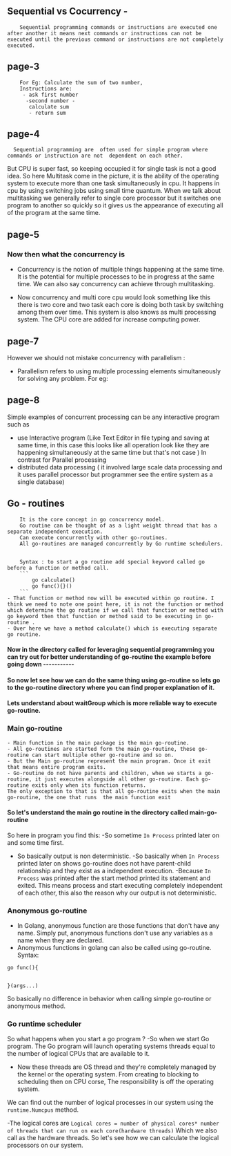 ## Sequential vs Cocurrency -
        Sequential programming commands or instructions are executed one after another it means next commands or instructions can not be executed until the previous command or instructions are not completely executed.
 ## page-3
        For Eg: Calculate the sum of two number,
        Instructions are:
         - ask first number
          -second number -
           calculate sum 
           - return sum
 ## page-4          
      Sequential programming are  often used for simple program where commands or instruction are not  dependent on each other.


But CPU is super fast, so keeping occupied it for single task is not a good idea. So here Multitask come in the picture, it is the ability of the operating system to execute more than one task simultaneously in cpu. 
It happens in cpu by using switching jobs using small time quantum.
When we talk about multitasking we generally refer to single core processor but it switches one program to another so quickly so it gives us the appearance of executing all of the program at the same time.
 ## page-5
### Now then what the concurrency is 
 - Concurrency is the notion of multiple things happening at the same time. It is the potential for multiple processes to be in progress at the same time. We can also say concurrency can achieve through multitasking.

 - Now concurrency and multi core cpu would look something like this there is two core and two task each core is doing both task by switching among them over time. This system is also knows as multi processing system. The CPU core are added for increase computing power.

 ## page-7

 However we should not mistake  concurrency with parallelism : 

 - Parallelism refers to using multiple processing elements simultaneously for solving any problem. For eg:

 ## page-8

Simple examples of concurrent processing can be any interactive program such as
- use Interactive program (Like Text Editor in file typing and saving at same time, in this case this looks like all operation look like they are happening simultaneously at the same time but that's not case )
In contrast for Parallel processing
- distributed data processing ( it involved large scale data processing and it uses parallel processor but programmer see the entire system as a single database)


## Go - routines 
        It is the core concept in go concurrency model.
        Go routine can be thought of as a light weight thread that has a separate independent execution.
        Can execute concurrently with other go-routines.
        All go-routines are managed concurrently by Go runtime schedulers.


        Syntax : to start a go routine add special keyword called go before a function or method call.
        ```
            go calculate() 
            go func(){}()
        ```
    - That function or method now will be executed within go routine. I think we need to note one point here, it is not the function or method which determine the go routine if we call that function or method with go keyword then that function or method said to be executing in go-routine .
    - Over here we have a method calculate() which is executing separate go routine.

#### Now in the directory called  for leveraging sequential programming you can try out for better understanding of go-routine the example before going down -----------

#### So now let see how we can do the same thing using go-routine so lets go to the go-routine directory where you can find proper explanation of it.

#### Lets understand about waitGroup which is more reliable way to execute go-routine.

### Main go-routine
    - Main function in the main package is the main go-routine.
    - All go-routines are started form the main go-routine, these go-routine can start multiple other go-routine and so on. 
    - But the Main go-routine represent the main program. Once it exit that means entire program exits.
    - Go-routine do not have parents and children, when we starts a go-routine, it just executes alongside all other go-routine. Each go-routine exits only when its function returns. 
    The only exception to that is that all go-routine exits when the main go-routine, the one that runs  the main function exit

#### So let's understand the main go routine in the directory called main-go-routine 
So here in program you find this:
-So sometime `In Process` printed later on and some time first.
- So basically output is non deterministic.
-So basically when `In Process` printed later on shows go-routine does not have parent-child relationship and they exist as a independent execution. -Because `In Process` was printed after the start method printed its statement and exited. This means process and start executing completely independent of each other, this also the reason why our output is not deterministic.


### Anonymous go-routine
- In Golang, anonymous function are those functions that don't have any name. Simply put, anonymous functions don't use any variables as a name when they are declared.
- Anonymous functions in golang can also be called using go-routine.
Syntax:
```
go func(){


}(args...)
```

So basically no difference in behavior when calling simple go-routine or anonymous method.



### Go runtime scheduler 

So what happens when you start a go program ?
-So when we start Go program. The Go program will launch operating systems threads equal to the number of logical CPUs that are available to it. 
- Now these threads are OS thread and they're completely managed by the kernel or the operating system. From creating to blocking to scheduling then on CPU corse, The responsibility is off the operating system.

We can find out the number of logical processes in our system using the   `runtime.Numcpus` method.

-The logical cores are
`Logical cores = number of physical cores* number of threads that can run on each core(hardware threads)`
Which we also call as the hardware threads.
So let's see how we can calculate the logical processors on our system.
